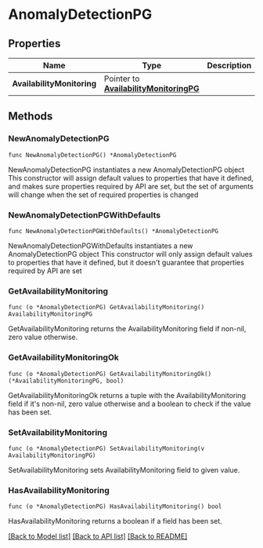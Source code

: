 # AnomalyDetectionPG

## Properties

Name | Type | Description | Notes
------------ | ------------- | ------------- | -------------
**AvailabilityMonitoring** | Pointer to [**AvailabilityMonitoringPG**](AvailabilityMonitoringPG.md) |  | [optional] 

## Methods

### NewAnomalyDetectionPG

`func NewAnomalyDetectionPG() *AnomalyDetectionPG`

NewAnomalyDetectionPG instantiates a new AnomalyDetectionPG object
This constructor will assign default values to properties that have it defined,
and makes sure properties required by API are set, but the set of arguments
will change when the set of required properties is changed

### NewAnomalyDetectionPGWithDefaults

`func NewAnomalyDetectionPGWithDefaults() *AnomalyDetectionPG`

NewAnomalyDetectionPGWithDefaults instantiates a new AnomalyDetectionPG object
This constructor will only assign default values to properties that have it defined,
but it doesn't guarantee that properties required by API are set

### GetAvailabilityMonitoring

`func (o *AnomalyDetectionPG) GetAvailabilityMonitoring() AvailabilityMonitoringPG`

GetAvailabilityMonitoring returns the AvailabilityMonitoring field if non-nil, zero value otherwise.

### GetAvailabilityMonitoringOk

`func (o *AnomalyDetectionPG) GetAvailabilityMonitoringOk() (*AvailabilityMonitoringPG, bool)`

GetAvailabilityMonitoringOk returns a tuple with the AvailabilityMonitoring field if it's non-nil, zero value otherwise
and a boolean to check if the value has been set.

### SetAvailabilityMonitoring

`func (o *AnomalyDetectionPG) SetAvailabilityMonitoring(v AvailabilityMonitoringPG)`

SetAvailabilityMonitoring sets AvailabilityMonitoring field to given value.

### HasAvailabilityMonitoring

`func (o *AnomalyDetectionPG) HasAvailabilityMonitoring() bool`

HasAvailabilityMonitoring returns a boolean if a field has been set.


[[Back to Model list]](../README.md#documentation-for-models) [[Back to API list]](../README.md#documentation-for-api-endpoints) [[Back to README]](../README.md)


